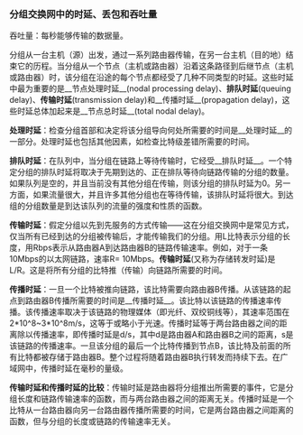 ### 分组交换网中的时延、丢包和吞吐量

吞吐量：每秒能够传输的数据量。

分组从一台主机（源）出发，通过一系列路由器传输，在另一台主机（目的地）结束它的历程。当分组从一个节点（主机或路由器）沿着这条路径到后继节点（主机或路由器）时，该分组在沿途的每个节点都经受了几种不同类型的时延。这些时延中最为重要的是__节点处理时延__(nodal processing delay)、__排队时延__(queuing delay)、__传输时延__(transmission delay)和__传播时延__(propagation delay)，这些时延总体加起来是__节点总时延__(total nodal delay)。

__处理时延__：检查分组首部和决定将该分组导向何处所需要的时间是__处理时延__的一部分。处理时延也包括其他因素，如检查比特级差错所需要的时间。

__排队时延__：在队列中，当分组在链路上等待传输时，它经受__排队时延__。一个特定分组的排队时延将取决于先期到达的、正在排队等待向链路传输的分组的数量。如果队列是空的，并且当前没有其他分组在传输，则该分组的排队时延为0。另一方面，如果流量很大，并且许多其他分组也在等待传输，该排队时延将很大。到达组的分组数量是到达该队列的流量的强度和性质的函数。

__传输时延__：假定分组以先到先服务的方式传输——这在分组交换网中是常见方式，仅当所有已经到达的分组被传输后，才能传输我们的分组。用L比特表示分组的长度，用Rbps表示从路由器A到达路由器B的链路传输速率。例如，对于一条10Mbps的以太网链路，速率R= 10Mbps。__传输时延__(又称为存储转发时延)是L/R。这是将所有分组的比特推（传输）向链路所需要的时间。

__传播时延__：一旦一个比特被推向链路，该比特需要向路由器B传播。从该链路的起点到路由器B传播所需要的时间是__传播时延__。该比特以该链路的传播速率传播。该传播速率取决于该链路的物理媒体（即光纤、双绞铜线等），其速率范围在2\*10^8~3\*10^8m/s，这等于或略小于光速。传播时延等于两台路由器之间的距离除以传播速率，即传播时延是d/s，其中d是路由器A和路由器B之间的距离，s是该链路的传播速率。一旦该分组的最后一个比特传播到节点B，该比特及前面的所有比特都被存储于路由器B。整个过程将随着路由器B执行转发而持续下去。在广域网中，传播时延在毫秒的量级。

__传输时延和传播时延的比较__：传输时延是路由器将分组推出所需要的事件，它是分组长度和链路传输速率的函数，而与两台路由器之间的距离无关。传播时延是一个比特从一台路由器向另一台路由器传播所需要的时间，它是两台路由器之间距离的函数，但与分组的长度或链路的传输速率无关。
